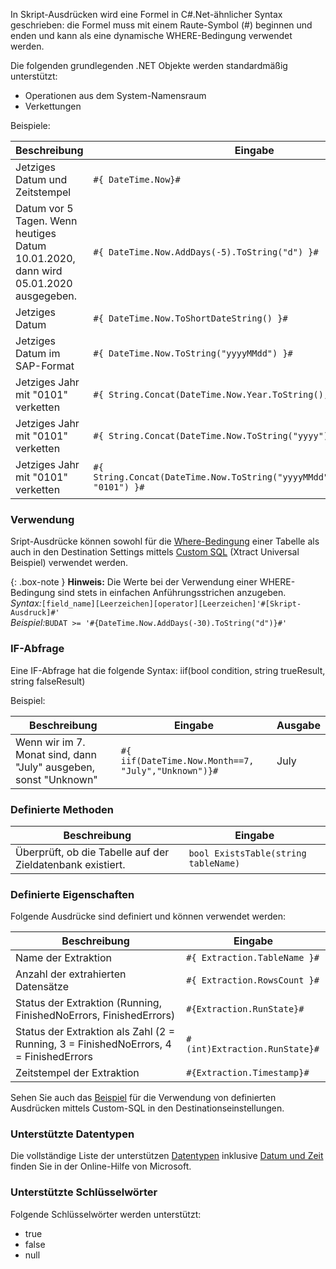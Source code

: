 
In Skript-Ausdrücken wird eine Formel in C#.Net-ähnlicher Syntax geschrieben: die Formel muss mit einem Raute-Symbol (#) beginnen und enden und kann als eine dynamische WHERE-Bedingung verwendet werden.

Die folgenden grundlegenden .NET Objekte werden standardmäßig unterstützt:
- Operationen aus dem System-Namensraum
- Verkettungen

Beispiele:

| Beschreibung                           | Eingabe                                                                         | Ausgabe              |
|---------------------------------------|-------------------------------------------------------------------------------|---------------------|
| Jetziges Datum und Zeitstempel            |```#{ DateTime.Now}#```                                                             | DD.MM.YYYY HH:MM:SS |
| Datum vor 5 Tagen. Wenn heutiges Datum 10.01.2020, dann wird 05.01.2020 ausgegeben.| ```#{ DateTime.Now.AddDays(-5).ToString("d") }#```     | DD.MM.YYYY          |
| Jetziges Datum                          | ```#{ DateTime.Now.ToShortDateString() }#```                                        | DD.MM.YYYY          |
| Jetziges Datum im SAP-Format            | ```#{ DateTime.Now.ToString("yyyyMMdd") }#```                                       | yyyyMMdd            |
| Jetziges Jahr mit "0101" verketten | ```#{ String.Concat(DateTime.Now.Year.ToString(), "0101") }#```                     | yyyy0101            |
| Jetziges Jahr mit "0101" verketten | ```#{ String.Concat(DateTime.Now.ToString("yyyy"), "0101") }#```                    | yyyy0101            |
| Jetziges Jahr mit "0101" verketten | ```#{ String.Concat(DateTime.Now.ToString("yyyyMMdd").Substring(0,4), "0101") }#``` | yyyy0101            |


### Verwendung

Sript-Ausdrücke können sowohl für die [Where-Bedingung](../table/where-bedingung) einer Tabelle als auch in den Destination Settings mittels [Custom SQL](https://help.theobald-software.com/de/xtract-universal/xu-zielumgebungen/microsoft-sql-server/sql-server-custom-sql) (Xtract Universal Beispiel) verwendet werden. 

{: .box-note }
**Hinweis:** Die Werte bei der Verwendung einer WHERE-Bedingung sind stets in einfachen Anführungsstrichen anzugeben.<br>
*Syntax:*```[field_name][Leerzeichen][operator][Leerzeichen]'#[Skript-Ausdruck]#'```<br>
*Beispiel:*```BUDAT >= '#{DateTime.Now.AddDays(-30).ToString("d")}#'```

### IF-Abfrage

Eine IF-Abfrage hat die folgende Syntax: iif(bool condition, string trueResult, string falseResult)  

Beispiel:

| Beschreibung                                                        | Eingabe                                             | Ausgabe |
|--------------------------------------------------------------------|---------------------------------------------------|--------|
| Wenn wir im 7. Monat sind, dann "July" ausgeben, sonst "Unknown"  | ```#{ iif(DateTime.Now.Month==7, "July","Unknown")}#``` | July   |

### Definierte Methoden

| Beschreibung                           | Eingabe                                                                         |
|---------------------------------------|-------------------------------------------------------------------------------|
| Überprüft, ob die Tabelle auf der Zieldatenbank existiert. | ```bool ExistsTable(string tableName)``` |

### Definierte Eigenschaften

Folgende Ausdrücke sind definiert und können verwendet werden: 

| Beschreibung                           | Eingabe                                                                         |
|---------------------------------------|-------------------------------------------------------------------------------|
| Name der Extraktion | ```#{ Extraction.TableName }#``` |
| Anzahl der extrahierten Datensätze | ```#{ Extraction.RowsCount }#``` |
| Status der Extraktion (Running, FinishedNoErrors, FinishedErrors) | ```#{Extraction.RunState}#``` |
| Status der Extraktion als Zahl (2 = Running, 3 = FinishedNoErrors, 4 = FinishedErrors | ```#(int)Extraction.RunState}#``` |
| Zeitstempel der Extraktion | ```#{Extraction.Timestamp}#``` |

Sehen Sie auch das [Beispiel](https://help.theobald-software.com/de/xtract-universal/xu-zielumgebungen/microsoft-sql-server/sql-server-custom-sql) für die Verwendung von definierten Ausdrücken mittels Custom-SQL in den Destinationseinstellungen.

### Unterstützte Datentypen

Die vollständige Liste der unterstützen [Datentypen](https://docs.microsoft.com/de-de/dotnet/api/system?redirectedfrom=MSDN&view=netframework-4.7.2) inklusive [Datum und Zeit](https://docs.microsoft.com/de-de/dotnet/standard/base-types/custom-date-and-time-format-strings) finden Sie in der Online-Hilfe von Microsoft.

### Unterstützte Schlüsselwörter 

Folgende Schlüsselwörter werden unterstützt: 
- true 
- false 
- null


